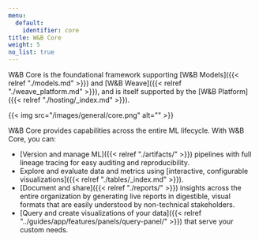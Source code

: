 ```yaml
---
menu:
  default:
    identifier: core
title: W&B Core
weight: 5
no_list: true
---
```


W&B Core is the foundational framework supporting [W&B Models]({{< relref "./models.md" >}}) and [W&B Weave]({{< relref "./weave_platform.md" >}}), and is itself supported by the [W&B Platform]({{< relref "./hosting/_index.md" >}}). 

{{< img src="/images/general/core.png" alt="" >}}

W&B Core provides capabilities across the entire ML lifecycle. With W&B Core, you can:

- [Version and manage ML]({{< relref "./artifacts/" >}}) pipelines with full lineage tracing for easy auditing and reproducibility.
- Explore and evaluate data and metrics using [interactive, configurable visualizations]({{< relref "./tables/_index.md" >}}).
- [Document and share]({{< relref "./reports/" >}}) insights across the entire organization by generating live reports in digestible, visual formats that are easily understood by non-technical stakeholders.
- [Query and create visualizations of your data]({{< relref "../guides/app/features/panels/query-panel/" >}}) that serve your custom needs.
